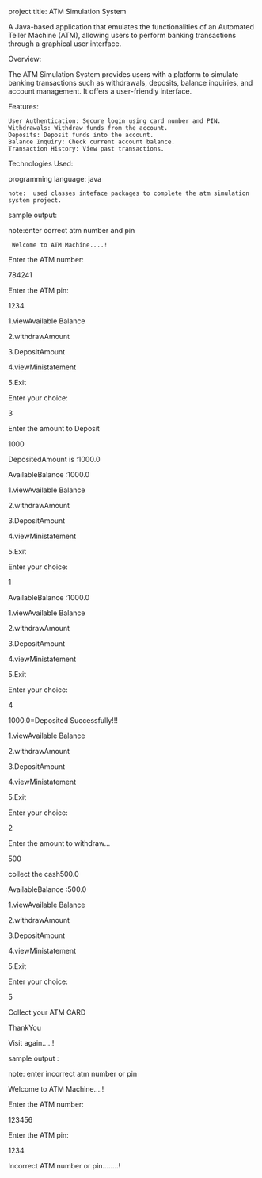 project title: ATM Simulation System

  A Java-based application that emulates the functionalities of an Automated Teller Machine (ATM), allowing users to perform banking transactions through a graphical user interface.

Overview:

  The ATM Simulation System provides users with a platform to simulate banking transactions such as withdrawals, deposits, balance inquiries, and account management. It offers a user-friendly interface.

Features:

    User Authentication: Secure login using card number and PIN.
    Withdrawals: Withdraw funds from the account.
    Deposits: Deposit funds into the account.
    Balance Inquiry: Check current account balance.
    Transaction History: View past transactions.

Technologies Used:

   programming language: java
   
    note:  used classes inteface packages to complete the atm simulation system project. 
      
sample output:

   note:enter correct atm number and pin
   
     Welcome to ATM Machine....!
     
Enter the ATM number:

784241

Enter the ATM pin:

1234

1.viewAvailable Balance

 2.withdrawAmount
 
 3.DepositAmount
 
 4.viewMinistatement
 
 5.Exit
 
Enter your choice:

3

Enter the amount to Deposit

1000

DepositedAmount is :1000.0

AvailableBalance :1000.0

1.viewAvailable Balance

 2.withdrawAmount
 
 3.DepositAmount
 
 4.viewMinistatement
 
 5.Exit
 
Enter your choice:

1

AvailableBalance :1000.0

1.viewAvailable Balance

 2.withdrawAmount
 
 3.DepositAmount
 
 4.viewMinistatement
 
 5.Exit
 
Enter your choice:

4

1000.0=Deposited Successfully!!!

1.viewAvailable Balance

 2.withdrawAmount
 
 3.DepositAmount
 
 4.viewMinistatement
 
 5.Exit

Enter your choice:

2

Enter the amount to withdraw...

500

collect the cash500.0

AvailableBalance :500.0

1.viewAvailable Balance

 2.withdrawAmount
 
 3.DepositAmount
 
 4.viewMinistatement
 
 5.Exit
 
Enter your choice:

5

Collect your ATM CARD

 ThankYou
 
 Visit again.....!

sample output :

 note: enter incorrect atm number or pin
 
   Welcome to ATM Machine....!
   
Enter the ATM number:

123456

Enter the ATM pin:

1234

Incorrect ATM number or pin........!
